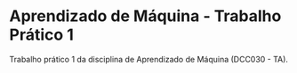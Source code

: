 # Aprendizado de Máquina - Trabalho Prático 1
Trabalho prático 1 da disciplina de Aprendizado de Máquina (DCC030 - TA).
